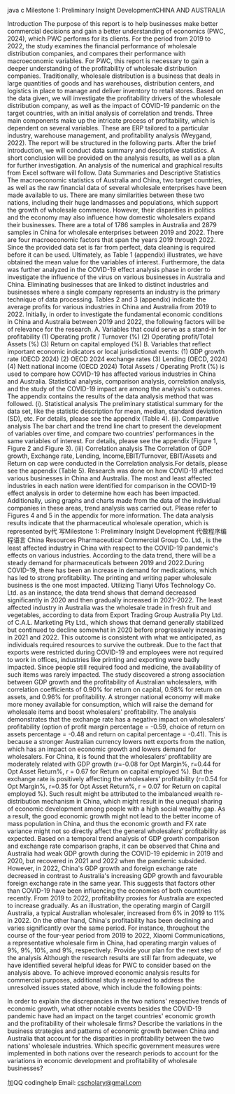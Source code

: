 java c Milestone 1: Preliminary Insight DevelopmentCHINA AND AUSTRALIA

Introduction The purpose of this report is to help businesses make better commercial decisions and gain a better understanding of economics (PWC, 2024), which PWC performs for its clients. For the period from 2019 to 2022, the study examines the financial performance of wholesale distribution companies, and compares their performance with macroeconomic variables. For PWC, this report is necessary to gain a deeper understanding of the profitability of wholesale distribution companies. Traditionally, wholesale distribution is a business that deals in large quantities of goods and has warehouses, distribution centers, and logistics in place to manage and deliver inventory to retail stores. Based on the data given, we will investigate the profitability drivers of the wholesale distribution company, as well as the impact of COVID-19 pandemic on the target countries, with an initial analysis of correlation and trends. Three main components make up the intricate process of profitability, which is dependent on several variables. These are ERP tailored to a particular industry, warehouse management, and profitability analysis (Weygand, 2022). The report will be structured in the following parts. After the brief introduction, we will conduct data summary and descriptive statistics. A short conclusion will be provided on the analysis results, as well as a plan for further investigation. An analysis of the numerical and graphical results from Excel software will follow. Data Summaries and Descriptive Statistics The macroeconomic statistics of Australia and China, two target countries, as well as the raw financial data of several wholesale enterprises have been made available to us. There are many similarities between these two nations, including their huge landmasses and populations, which support the growth of wholesale commerce. However, their disparities in politics and the economy may also influence how domestic wholesalers expand their businesses. There are a total of 1786 samples in Australia and 2879 samples in China for wholesale enterprises between 2019 and 2022. There are four macroeconomic factors that span the years 2019 through 2022. Since the provided data set is far from perfect, data cleaning is required before it can be used. Ultimately, as Table 1 (appendix) illustrates, we have obtained the mean value for the variables of interest. Furthermore, the data was further analyzed in the COVID-19 effect analysis phase in order to investigate the influence of the virus on various businesses in Australia and China. Eliminating businesses that are linked to distinct industries and businesses where a single company represents an industry is the primary technique of data processing. Tables 2 and 3 (appendix) indicate the average profits for various industries in China and Australia from 2019 to 2022. Initially, in order to investigate the fundamental economic conditions in China and Australia between 2019 and 2022, the following factors will be of relevance for the research. A. Variables that could serve as a stand-in for profitability (1) Operating profit / Turnover (%) (2) Operating profit/Total Assets (%) (3) Return on capital employed (%) B. Variables that reflect important economic indicators or local jurisdictional events: (1) GDP growth rate (OECD 2024) (2) OECD 2024 exchange rates (3) Lending (OECD, 2024) (4) Nett national income (OECD 2024) Total Assets / Operating Profit (%) is used to compare how COVID-19 has affected various industries in China and Australia. Statistical analysis, comparison analysis, correlation analysis, and the study of the COVID-19 impact are among the analysis's outcomes. The appendix contains the results of the data analysis method that was followed. (i). Statistical analysis
The preliminary statistical summary for the data set, like the statistic description for mean, median, standard deviation (SD), etc. For details, please see the appendix (Table 4). (ii). Comparative analysis The bar chart and the trend line chart to present the development of variables over time, and compare two countries’ performances in the same variables of interest. For details, please see the appendix (Figure 1, Figure 2 and Figure 3). (iii) Correlation analysis The Correlation of GDP growth, Exchange rate, Lending, Income,EBIT/Turnover, EBIT/Assets and Return on cap were conducted in the Correlation analysis.For details, please see the appendix (Table 5). Research was done on how COVID-19 affected various businesses in China and Australia. The most and least affected industries in each nation were identified for comparison in the COVID-19 effect analysis in order to determine how each has been impacted. Additionally, using graphs and charts made from the data of the individual companies in these areas, trend analysis was carried out. Please refer to Figures 4 and 5 in the appendix for more information. The data analysis results indicate that the pharmaceutical wholesale operation, which is represented by代 写Milestone 1: Preliminary Insight Development 代做程序编程语言 China Resources Pharmaceutical Commercial Group Co. Ltd., is the least affected industry in China with respect to the COVID-19 pandemic's effects on various industries. According to the data trend, there will be a steady demand for pharmaceuticals between 2019 and 2022.During COVID-19, there has been an increase in demand for medications, which has led to strong profitability. The printing and writing paper wholesale business is the one most impacted. Utilizing Tianyi Ufos Technology Co. Ltd. as an instance, the data trend shows that demand decreased significantly in 2020 and then gradually increased in 2021–2022. The least affected industry in Australia was the wholesale trade in fresh fruit and vegetables, according to data from Export Trading Group Australia Pty Ltd. of C.A.L. Marketing Pty Ltd., which shows that demand generally stabilized but continued to decline somewhat in 2020 before progressively increasing in 2021 and 2022. This outcome is consistent with what we anticipated, as individuals required resources to survive the outbreak. Due to the fact that exports were restricted during COVID-19 and employees were not required to work in offices, industries like printing and exporting were badly impacted. Since people still required food and medicine, the availability of such items was rarely impacted. The study discovered a strong association between GDP growth and the profitability of Australian wholesalers, with correlation coefficients of 0.90% for return on capital, 0.98% for return on assets, and 0.96% for profitability. A stronger national economy will make more money available for consumption, which will raise the demand for wholesale items and boost wholesalers' profitability. The analysis demonstrates that the exchange rate has a negative impact on wholesalers' profitability (option of profit margin percentage = -0.59, choice of return on assets percentage = -0.48 and return on capital percentage = -0.41). This is because a stronger Australian currency lowers nett exports from the nation, which has an impact on economic growth and lowers demand for wholesalers. For China, it is found that the wholesalers’ profitability are moderately related with GDP growth (r=-0.08 for Opt Margin%, r=0.44 for Opt Asset Return%, r = 0.67 for Return on capital employed %). But the exchange rate is positively affecting the wholesalers’ profitability (r=0.54 for Opt Margin%, r=0.35 for Opt Asset Return%, r = 0.07 for Return on capital employed %). Such result might be attributed to the imbalanced wealth re-distribution mechanism in China, which might result in the unequal sharing of economic development among people with a high social wealthy gap. As a result, the good economic growth might not lead to the better income of mass population in China, and thus the economic growth and FX rate variance might not so directly affect the general wholesalers’ profitability as expected. Based on a temporal trend analysis of GDP growth comparison and exchange rate comparison graphs, it can be observed that China and Australia had weak GDP growth during the COVID-19 epidemic in 2019 and 2020, but recovered in 2021 and 2022 when the pandemic subsided. However, in 2022, China's GDP growth and foreign exchange rate decreased in contrast to Australia's increasing GDP growth and favourable foreign exchange rate in the same year. This suggests that factors other than COVID-19 have been influencing the economies of both countries recently. From 2019 to 2022, profitability proxies for Australia are expected to increase gradually. As an illustration, the operating margin of Cargill Australia, a typical Australian wholesaler, increased from 6% in 2019 to 11% in 2022. On the other hand, China's profitability has been declining and varies significantly over the same period. For instance, throughout the course of the four-year period from 2019 to 2022, Xiaomi Communications, a representative wholesale firm in China, had operating margin values of 9%, 9%, 10%, and 9%, respectively. Provide your plan for the next step of the analysis Although the research results are still far from adequate, we have identified several helpful ideas for PWC to consider based on the analysis above. To achieve improved economic analysis results for commercial purposes, additional study is required to address the unresolved issues stated above, which include the following points:

In order to explain the discrepancies in the two nations' respective trends of economic growth, what other notable events besides the COVID-19 pandemic have had an impact on the target countries' economic growth and the profitability of their wholesale firms?
Describe the variations in the business strategies and patterns of economic growth between China and Australia that account for the disparities in profitability between the two nations' wholesale industries.
Which specific government measures were implemented in both nations over the research periods to account for the variations in economic development and profitability of wholesale businesses?

加QQ codinghelp Email: cscholary@gmail.com
